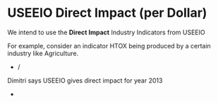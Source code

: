 # USEEIO Direct Impact (per Dollar)

We intend to use the **Direct Impact** Industry Indicators from USEEIO

For example, consider an indicator HTOX being produced by a certain industry like Agriculture.

- /

Dimitri says USEEIO gives direct impact for year 2013

- 